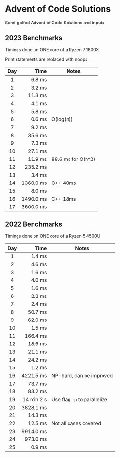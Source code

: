 # Advent of Code Solutions

Semi-golfed Advent of Code Solutions and inputs

## 2023 Benchmarks

Timings done on ONE core of a Ryzen 7 1800X

Print statements are replaced with noops

| Day |      Time | Notes              |
| :-: | --------: | ------------------ |
|  1  |    6.8 ms |                    |
|  2  |    3.2 ms |                    |
|  3  |   11.3 ms |                    |
|  4  |    4.1 ms |                    |
|  5  |    5.8 ms |                    |
|  6  |    0.6 ms | O(log(n))          |
|  7  |    9.2 ms |                    |
|  8  |   35.6 ms |                    |
|  9  |    7.3 ms |                    |
| 10  |   27.1 ms |                    |
| 11  |   11.9 ms | 88.6 ms for O(n^2) |
| 12  |  235.2 ms |                    |
| 13  |    3.4 ms |                    |
| 14  | 1360.0 ms | C++ 40ms           |
| 15  |    8.0 ms |                    |
| 16  | 1490.0 ms | C++ 18ms           |
| 17  | 3600.0 ms |                    |

## 2022 Benchmarks

Timings done on ONE core of a Ryzen 5 4500U

| Day |       Time | Notes                        |
| :-: | ---------: | ---------------------------- |
|  1  |     1.4 ms |                              |
|  2  |     4.6 ms |                              |
|  3  |     1.6 ms |                              |
|  4  |     4.0 ms |                              |
|  5  |     1.6 ms |                              |
|  6  |     2.2 ms |                              |
|  7  |     2.4 ms |                              |
|  8  |    50.7 ms |                              |
|  9  |    62.0 ms |                              |
| 10  |     1.5 ms |                              |
| 11  |   166.4 ms |                              |
| 12  |    18.6 ms |                              |
| 13  |    21.1 ms |                              |
| 14  |    24.2 ms |                              |
| 15  |     1.2 ms |                              |
| 16  |  4221.5 ms | NP-hard, can be improved     |
| 17  |    73.7 ms |                              |
| 18  |    83.2 ms |                              |
| 19  | 14 min 2 s | Use flag `-p` to parallelize |
| 20  |  3828.1 ms |                              |
| 21  |    14.3 ms |                              |
| 22  |    12.5 ms | Not all cases covered        |
| 23  |  9914.0 ms |                              |
| 24  |   973.0 ms |                              |
| 25  |     0.9 ms |                              |
